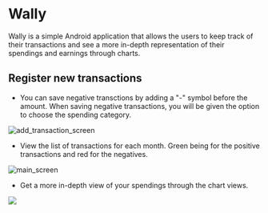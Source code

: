 # Wally

Wally is a simple Android application that allows the users to keep track of their transactions and see a more in-depth representation of their spendings and earnings through charts.

## Register new transactions

- You can save negative transctions by adding a "-" symbol before the amount. When saving negative transactions, you will be given the option to choose the spending category.

![add_transaction_screen](https://user-images.githubusercontent.com/26232488/111051388-53567f00-845b-11eb-9b35-ef4e94aeaf7f.jpg)

- View the list of transactions for each month. Green being for the positive transactions and red for the negatives.

![main_screen](https://github.com/muco-j98/my-wallet/blob/master/app/src/main/res/drawable/wally_main_screenshot.png)

- Get a more in-depth view of your spendings through the chart views.

![](https://github.com/muco-j98/my-wallet/blob/master/app/src/main/res/drawable/wally_chart_screen.png)
